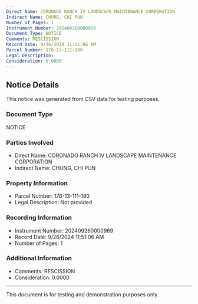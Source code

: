 ```yaml
---
Direct Name: CORONADO RANCH IV LANDSCAPE MAINTENANCE CORPORATION
Indirect Name: CHUNG, CHI PUN
Number of Pages: 1
Instrument Number: 202409260000969
Document Type: NOTICE
Comments: RESCISSION
Record Date: 9/26/2024 11:51:06 AM
Parcel Number: 176-13-111-180
Legal Description: 
Consideration: 0.0000
---
```


## Notice Details

This notice was generated from CSV data for testing purposes.

### Document Type
NOTICE

### Parties Involved
- Direct Name: CORONADO RANCH IV LANDSCAPE MAINTENANCE CORPORATION
- Indirect Name: CHUNG, CHI PUN

### Property Information
- Parcel Number: 176-13-111-180
- Legal Description: Not provided

### Recording Information
- Instrument Number: 202409260000969
- Record Date: 9/26/2024 11:51:06 AM
- Number of Pages: 1

### Additional Information
- Comments: RESCISSION
- Consideration: 0.0000

---

This document is for testing and demonstration purposes only.
